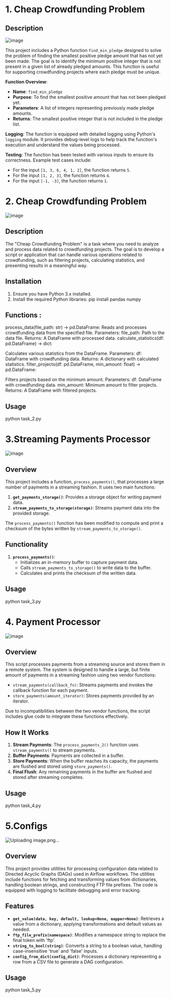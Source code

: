 # 1. Cheap Crowdfunding Problem

## Description

![image](https://github.com/user-attachments/assets/0f58dd78-2e92-4ab6-aa28-c7cb9a905c02)

This project includes a Python function `find_min_pledge` designed to solve the problem of finding the smallest positive pledge amount that has not yet been made.
The goal is to identify the minimum positive integer that is not present in a given list of already pledged amounts.
This function is useful for supporting crowdfunding projects where each pledge must be unique.

**Function Overview**:
- **Name**: `find_min_pledge`
- **Purpose**: To find the smallest positive amount that has not been pledged yet.
- **Parameters**: A list of integers representing previously made pledge amounts.
- **Returns**: The smallest positive integer that is not included in the pledge list.

**Logging**:
The function is equipped with detailed logging using Python's `logging` module.
It provides debug-level logs to help track the function's execution and understand the values being processed.

**Testing**:
The function has been tested with various inputs to ensure its correctness. Example test cases include:
- For the input `[1, 3, 6, 4, 1, 2]`, the function returns `5`.
- For the input `[1, 2, 3]`, the function returns `4`.
- For the input `[-1, -3]`, the function returns `1`.


# 2. Cheap Crowdfunding Problem
![image](https://github.com/user-attachments/assets/d26cb5c8-0e2e-4e7d-bc0e-2a7f2b9b18e2)


## Description

The "Cheap Crowdfunding Problem" is a task where you need to analyze and process data related to crowdfunding projects. The goal is to develop a script or application that can handle various operations related to crowdfunding, such as filtering projects, calculating statistics, and presenting results in a meaningful way.

## Installation

1. Ensure you have Python 3.x installed.
2. Install the required Python libraries:
   pip install pandas numpy
## Functions :

process_data(file_path: str) -> pd.DataFrame:
Reads and processes crowdfunding data from the specified file.
Parameters:
file_path: Path to the data file.
Returns:
A DataFrame with processed data.
calculate_statistics(df: pd.DataFrame) -> dict:

Calculates various statistics from the DataFrame.
Parameters:
df: DataFrame with crowdfunding data.
Returns:
A dictionary with calculated statistics.
filter_projects(df: pd.DataFrame, min_amount: float) -> pd.DataFrame:

Filters projects based on the minimum amount.
Parameters:
df: DataFrame with crowdfunding data.
min_amount: Minimum amount to filter projects.
Returns:
A DataFrame with filtered projects.
## Usage
  python task_2.py

# 3.Streaming Payments Processor
![image](https://github.com/user-attachments/assets/de127eba-a03e-47c3-8b05-f7afe9d41092)


## Overview

This project includes a function, `process_payments()`, that processes a large number of payments in a streaming fashion. It uses two main functions:

1. **`get_payments_storage()`**: Provides a storage object for writing payment data.
2. **`stream_payments_to_storage(storage)`**: Streams payment data into the provided storage.

The `process_payments()` function has been modified to compute and print a checksum of the bytes written by `stream_payments_to_storage()`.


## Functionality

1. **`process_payments()`**:
   - Initializes an in-memory buffer to capture payment data.
   - Calls `stream_payments_to_storage()` to write data to the buffer.
   - Calculates and prints the checksum of the written data.
  
## Usage
   python task_3.py


# 4. Payment Processor
![image](https://github.com/user-attachments/assets/9b62ed6e-4ac2-4f7a-89f2-b68eb9e62397)


## Overview

This script processes payments from a streaming source and stores them in a remote system. The system is designed to handle a large, but finite amount of payments in a streaming fashion using two vendor functions:

- `stream_payments(callback_fn)`: Streams payments and invokes the callback function for each payment.
- `store_payments(amount_iterator)`: Stores payments provided by an iterator.

Due to incompatibilities between the two vendor functions, the script includes glue code to integrate these functions effectively.

## How It Works

1. **Stream Payments**: The `process_payments_2()` function uses `stream_payments()` to stream payments.
2. **Buffer Payments**: Payments are collected in a buffer.
3. **Store Payments**: When the buffer reaches its capacity, the payments are flushed and stored using `store_payments()`.
4. **Final Flush**: Any remaining payments in the buffer are flushed and stored after streaming completes.

## Usage
   python task_4.py

# 5.Configs 
![Uploading image.png…]()

## Overview

This project provides utilities for processing configuration data related to Directed Acyclic Graphs (DAGs) used in Airflow workflows. The utilities include functions for fetching and transforming values from dictionaries, handling boolean strings, and constructing FTP file prefixes. The code is equipped with logging to facilitate debugging and error tracking.

## Features

- **`get_value(data, key, default, lookup=None, mapper=None)`**: Retrieves a value from a dictionary, applying transformations and default values as needed.
- **`ftp_file_prefix(namespace)`**: Modifies a namespace string to replace the final token with 'ftp'.
- **`string_to_bool(string)`**: Converts a string to a boolean value, handling case-insensitive 'true' and 'false' inputs.
- **`config_from_dict(config_dict)`**: Processes a dictionary representing a row from a CSV file to generate a DAG configuration.

## Usage
   python task_5.py
